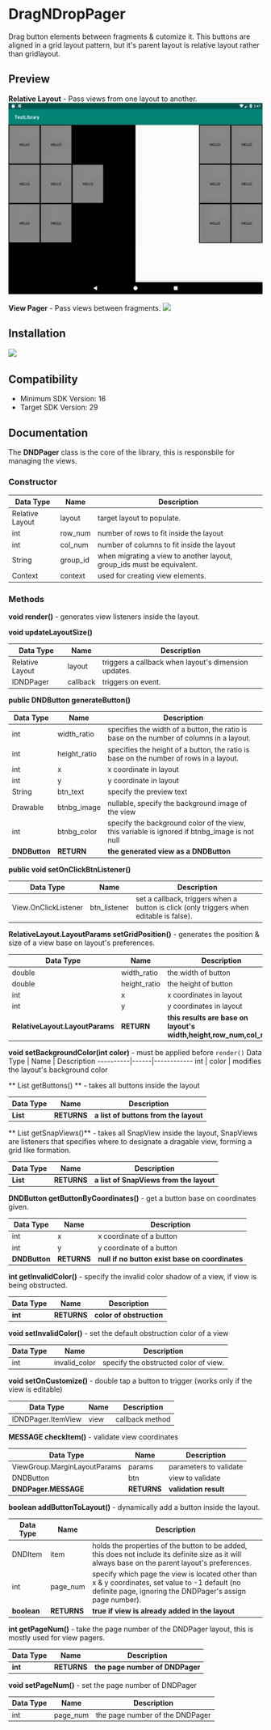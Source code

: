 # DragNDropPager
Drag button elements between fragments & cutomize it. This buttons are aligned in a grid layout pattern, but it's parent layout is relative layout rather than gridlayout.  

## Preview
**Relative Layout** - Pass views from one layout to another.
<img src='https://github.com/noahjames404/mema-activities/blob/master/images/DragNDropPager/rrelative_layout_preview.gif?raw=true'>

**View Pager** - Pass views between fragments.
<img src='https://github.com/noahjames404/mema-activities/blob/master/images/DragNDropPager/rview_pager_preview.gif.gif?raw=true'>

## Installation
[![](https://jitpack.io/v/noahjames404/dragndroppager.svg)](https://jitpack.io/#noahjames404/dragndroppager)

## Compatibility
* Minimum SDK Version: 16
* Target SDK Version: 29

## Documentation
The **DNDPager** class is the core of the library, this is responsbile for managing the views. 

### Constructor
 Data Type | Name | Description
 ----------|------|-----------
 Relative Layout | layout | target layout to populate.
 int | row_num | number of rows to fit inside the layout
 int | col_num | number of columns to fit inside the layout
 String | group_id | when migrating a view to another layout, group_ids must be equivalent.   
 Context | context | used for creating view elements.

### Methods
 **void render()** - generates view listeners inside the layout.
 
 **void updateLayoutSize()**

  Data Type | Name | Description
 -----------|------|------------
 Relative Layout | layout | triggers a callback when layout's dimension updates.
 IDNDPager | callback | triggers on event.
 
 **public DNDButton generateButton()**
 
 Data Type | Name | Description
 ----------|------|------------
 int | width_ratio | specifies the width of a button, the ratio is base on the number of columns in a layout.
 int | height_ratio | specifies the height of a button, the ratio is base on the number of rows in a layout.
 int | x | x coordinate in layout
 int | y | y coordinate in layout
 String | btn_text | specify the preview text
 Drawable | btnbg_image | nullable, specify the background image of the view
 int | btnbg_color | specify the background color of the view, this variable is ignored if btnbg_image is not null
 **DNDButton** | **RETURN** | **the generated view as a DNDButton**
 
 **public void setOnClickBtnListener()**
 
 Data Type | Name | Description
 ----------|------|------------
 View.OnClickListener | btn_listener | set a callback, triggers when a button is click (only triggers when editable is false).
 
 **RelativeLayout.LayoutParams setGridPosition()** - generates the position & size of a view base on layout's preferences.
 
 
  Data Type | Name | Description
 ----------|------|------------
 double | width_ratio | the width of button
 double | height_ratio | the height of button
 int | x | x coordinates in layout
 int | y | y coordinates in layout
 **RelativeLayout.LayoutParams** | **RETURN** | **this results are base on layout's width,height,row_num,col_num**
 
 
 **void setBackgroundColor(int color)** - must be applied before ```render()```
 Data Type | Name | Description
 ----------|------|------------
 int | color | modifies the layout's background color
 
 ** List<DNDButton> getButtons() ** - takes all buttons inside the layout
 
 Data Type | Name | Description
 ----------|------|------------
 **List<DNDButton>** | **RETURNS** | **a list of buttons from the layout**
 
 ** List<DNDSnapView> getSnapViews()** - takes all SnapView inside the layout, SnapViews are listeners that specifies where to designate a dragable view, forming a grid like formation.
 
 Data Type | Name | Description
 ----------|------|------------
 **List<DNDSnapView>** | **RETURNS** | **a list of SnapViews from the layout**
 
 
 **DNDButton getButtonByCoordinates()** - get a button base on coordinates given.
 
  Data Type | Name | Description
 ----------|------|------------
 int | x | x coordinate of a button
 int | y | y coordinate of a button
 **DNDButton** | **RETURNS** | **null if no button exist base on coordinates**
 
 **int getInvalidColor()** - specify the invalid color shadow of a view, if view is being obstructed.
 
  Data Type | Name | Description
 ----------|------|------------
 **int** | **RETURNS** | **color of obstruction**
 
  **void setInvalidColor()** - set the default obstruction color of a view
  
  Data Type | Name | Description
 ----------|------|------------
 int | invalid_color | specify the obstructed color of view.
 
  **void setOnCustomize()** - double tap a button to trigger (works only if the view is editable)
  
  Data Type | Name | Description
 ----------|------|------------
 IDNDPager.ItemView | view | callback method
 
  **MESSAGE checkItem()** - validate view coordinates
  
  Data Type | Name | Description
 ----------|------|------------
 ViewGroup.MarginLayoutParams | params | parameters to validate
 DNDButton | btn | view to validate
  **DNDPager.MESSAGE** | **RETURNS** | **validation result**
  
   **boolean addButtonToLayout()** - dynamically add a button inside the layout.
  
  Data Type | Name | Description
 ----------|------|------------
 DNDItem | item | holds the properties of the button to be added, this does not include its definite size as it will always base on the parent layout's preferences.
int | page_num | specify which page the view is located other than x & y coordinates, set value to -1 default (no definite page, ignoring the DNDPager's assign page number).  
**boolean** | **RETURNS** | **true if view is already added in the layout**

 **int getPageNum()** - take the page number of the DNDPager layout, this is mostly used for view pagers.
  
  Data Type | Name | Description
 ----------|------|------------
**int** | **RETURNS** | **the page number of DNDPager**

**void setPageNum()** - set the page number of DNDPager
  
  Data Type | Name | Description
 ----------|------|------------
 int | page_num | the page number of the DNDPager
 
 
 
 
 
 
 
 
 
 
 
